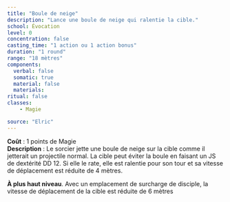 ```yaml
---
title: "Boule de neige"
description: "Lance une boule de neige qui ralentie la cible."
school: Évocation
level: 0
concentration: false
casting_time: "1 action ou 1 action bonus"
duration: "1 round"
range: "18 mètres"
components:
  verbal: false
  somatic: true
  material: false
  materials:
ritual: false
classes:
    - Magie

source: "Elric"
---
```

**Coût** : 1 points de Magie  
**Description** : Le sorcier jette une boule de neige sur la cible comme il jetterait un projectile normal. La cible peut éviter la boule en faisant un JS de dextérité DD 12. Si elle le rate, elle est ralentie pour son tour et sa vitesse de déplacement est réduite de 4 mètres.

**À plus haut niveau**. Avec un emplacement de surcharge de disciple, la vitesse de déplacement de la cible est réduite de 6 mètres   
